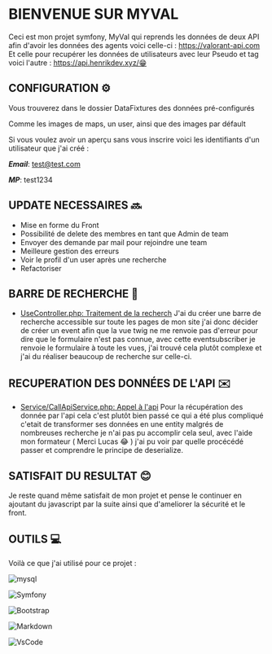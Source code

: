 # BIENVENUE SUR MYVAL

Ceci est mon projet symfony, MyVal qui reprends les données de deux API afin d'avoir les données des agents voici celle-ci : https://valorant-api.com Et celle pour recupérer les données de utilisateurs avec leur Pseudo et tag voici l'autre : https://api.henrikdev.xyz/😁

## CONFIGURATION ⚙️

Vous trouverez dans le dossier DataFixtures des données pré-configurés

Comme les images de maps, un user, ainsi que des images par défault

Si vous voulez avoir un aperçu sans vous inscrire voici les identifiants d'un utilisateur que j'ai créé : 

**_Email_**: test@test.com

**_MP_**: test1234

## UPDATE NECESSAIRES 🔜
- Mise en forme du Front 
- Possibilité de delete des membres en tant que Admin de team 
- Envoyer des demande par mail pour rejoindre une team 
- Meilleure gestion des erreurs
- Voir le profil d'un user après une recherche
- Refactoriser

## BARRE DE RECHERCHE 🔎
- [UseController.php: Traitement de la recherch](base.html.twig)
J'ai du créer une barre de recherche accessible sur toute les pages de mon site j'ai donc décider de créer un event afin que la vue twig ne me renvoie pas d'erreur pour dire que le formulaire n'est pas connue, avec cette eventsubscriber je renvoie le formulaire à toute les vues, j'ai trouvé cela plutôt complexe et j'ai du réaliser beaucoup de recherche sur celle-ci. 

## RECUPERATION DES DONNÉES DE L'API ✉️
- [Service/CallApiService.php: Appel à l'api](index.html.twig)
Pour la récupération des donnée par l'api cela c'est plutôt bien passé ce qui a été plus compliqué c'etait de transformer ses données en une entity malgrés de nombreuses recherche je n'ai pas pu accomplir cela seul, avec l'aide mon formateur ( Merci Lucas 😂 ) j'ai pu voir par quelle procécédé passer et comprendre le principe de deserialize. 

## SATISFAIT DU RESULTAT 😊
Je reste quand même satisfait de mon projet et pense le continuer en ajoutant du javascript par la suite ainsi que d'ameliorer la sécurité et le front.

## OUTILS 💻

Voilà ce que j'ai utilisé pour ce projet : 

![mysql](https://img.shields.io/badge/MySQL-005C84?style=for-the-badge&logo=mysql&logoColor=white) 

![Symfony](https://img.shields.io/badge/symfony-%23000000.svg?style=for-the-badge&logo=symfony&logoColor=white)

![Bootstrap](https://img.shields.io/badge/Bootstrap-563D7C?style=for-the-badge&logo=bootstrap&logoColor=white)

![Markdown](https://img.shields.io/badge/Markdown-000000?style=for-the-badge&logo=markdown&logoColor=white)

![VsCode](https://img.shields.io/badge/VSCode-0078D4?style=for-the-badge&logo=visual%20studio%20code&logoColor=white)




